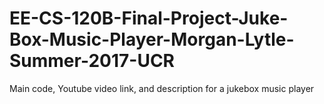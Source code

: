 # EE-CS-120B-Final-Project-Juke-Box-Music-Player-Morgan-Lytle-Summer-2017-UCR
Main code, Youtube video link, and description for a jukebox music player
